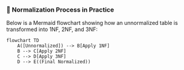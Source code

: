 ### 🔄 Normalization Process in Practice

Below is a Mermaid flowchart showing how an unnormalized table is transformed into 1NF, 2NF, and 3NF:

```mermaid
flowchart TD
    A([Unnormalized]) --> B[Apply 1NF]
    B --> C[Apply 2NF]
    C --> D[Apply 3NF]
    D --> E((Final Normalized))
```
